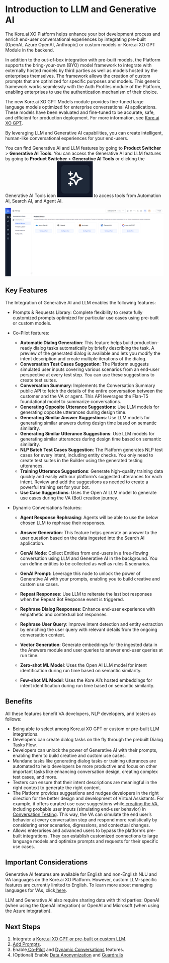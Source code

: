 # Introduction to LLM and Generative AI

The Kore.ai XO Platform helps enhance your bot development process and enrich end-user conversational experiences by integrating pre-built (OpenAI, Azure OpenAI, Anthropic) or custom models or Kore.ai XO GPT Module in the backend.

In addition to the out-of-box integration with pre-built models, the Platform supports the bring-your-own (BYO) model framework to integrate with externally hosted models by third parties as well as models hosted by the enterprises themselves. The framework allows the creation of custom prompts that are optimized for specific purposes and models. This generic framework works seamlessly with the Auth Profiles module of the Platform, enabling enterprises to use the authentication mechanism of their choice.

The new Kore.ai XO GPT Models module provides fine-tuned large language models optimized for enterprise conversational AI applications. These models have been evaluated and fine-tuned to be accurate, safe, and efficient for production deployment. For more information, see [Kore.ai XO GPT](xo-gpt-module.md).


By leveraging LLM and Generative AI capabilities, you can create intelligent, human-like conversational experiences for your end-users.

You can find Generative AI and LLM features by going to **Product Switcher** > **Generative AI Tools**.
You can access the Generative AI and LLM features by going to **Product Switcher** > **Generative AI Tools** or clicking the Generative AI Tools icon ![alt_text](images/llm-icon.png ) to access tools from Automation AI, Search AI, and Agent AI.




![alt_text](images/models-library.png )



## Key Features

The Integration of Generative AI and LLM enables the following features:



* Prompts & Requests Library: Complete flexibility to create fully customized prompts optimized for particular use cases using pre-built or custom models.
* Co-Pilot features:
    * **Automatic Dialog Generation**: This feature helps build production-ready dialog tasks automatically by briefly describing the task. A preview of the generated dialog is available and lets you modify the intent description and create multiple iterations of the dialog.
    * **Conversation Test Cases Suggestion**: The Platform suggests simulated user inputs covering various scenarios from an end-user perspective at every test step. You can use these suggestions to create test suites.
    * **Conversation Summary**: Implements the Conversation Summary public API to fetch the details of the entire conversation between the customer and the VA or agent. This API leverages the Flan-T5 foundational model to summarize conversations.
    * **Generating Opposite Utterance Suggestions**: Use LLM models for generating opposite utterances during design time.
    * **Generating Similar Answer Suggestions**: Use LLM models for generating similar answers during design time based on semantic similarity.
    * **Generating Similar Utterance Suggestions**: Use LLM models for generating similar utterances during design time based on semantic similarity.
    * **NLP Batch Test Cases Suggestion**: The Platform generates NLP test cases for every intent, including entity checks. You only need to create test suites in the Builder using the generated testing utterances.
    * **Training Utterance Suggestions**: Generate high-quality training data quickly and easily with our platform’s suggested utterances for each intent. Review and add the suggestions as needed to create a powerful training set for your bot.    
    * **Use Case Suggestions**: Uses the Open AI LLM model to generate use cases during the VA (Bot) creation journey.



  


    

* Dynamic Conversations features:
    * **Agent Response Rephrasing**: Agents will be able to use the below chosen LLM to rephrase their responses.
    * **Answer Generation**: This feature helps generate an answer to the user question based on the data ingested into the Search AI application.
    * **GenAI Node**: Collect Entities from end-users in a free-flowing conversation using LLM and Generative AI in the background. You can define entities to be collected as well as rules & scenarios.
    * **GenAI Prompt:** Leverage this node to unlock the power of Generative AI with your prompts, enabling you to build creative and custom use cases.
    * **Repeat Responses**: Use LLM to reiterate the last bot responses when the Repeat Bot Response event is triggered.
    * **Rephrase Dialog Responses**: Enhance end-user experience with empathetic and contextual bot responses.

    * **Rephrase User Query**: Improve intent detection and entity extraction by enriching the user query with relevant details from the ongoing conversation context.

    * **Vector Generation**: Generate embeddings for the ingested data in the Answers module and user queries to answer end-user queries at run time.
    * **Zero-shot ML Model**: Uses the Open AI LLM model for intent identification during run time based on semantic similarity.

    * **Few-shot ML Model**: Uses the Kore Ai’s hosted embeddings for intent identification during run time based on semantic similarity.


## Benefits

All these features benefit VA developers, NLP developers, and testers as follows:

* Being able to select among Kore.ai XO GPT or custom or pre-built LLM integrations.
* Developers can create dialog tasks on the fly through the prebuilt Dialog Tasks Flow.
* Developers can unlock the power of Generative AI with their prompts, enabling them to build creative and custom use cases.
* Mundane tasks like generating dialog tasks or training utterances are automated to help developers be more productive and focus on other important tasks like enhancing conversation design, creating complex test cases, and more.
* Testers can ensure that their intent descriptions are meaningful in the right context to generate the right content.
* The Platform provides suggestions and nudges developers in the right direction for the better design and development of Virtual Assistants. For example, it offers curated use case suggestions while[ creating the VA](../getting-started/building-a-virtual-assistant.md#create-a-standard-virtual-assistant), including probable user inputs (simulating end-user behavior) in[ Conversation Testing](../automation/testing/regression-testing/conversation-testing/conversation-testing-landing-page.md). This way, the VA can simulate the end user’s behavior at every conversation step and respond more realistically by considering error scenarios, digressions, and contextual changes.
* Allows enterprises and advanced users to bypass the platform’s pre-built integrations. They can establish customized connections to large language models and optimize prompts and requests for their specific use cases.


## Important Considerations

Generative AI features are available for English and non-English NLU and VA languages on the Kore.ai XO Platform. However, custom LLM-specific features are currently limited to English. To learn more about managing languages for VAs, click[ here](../app-settings/language-management/managing-languages-for-multilingual-vas.md).

LLM and Generative AI also require sharing data with third parties: OpenAI (when using the OpenAI integration) or OpenAI and Microsoft (when using the Azure integration).


## Next Steps
1. Integrate a [Kore.ai XO GPT or pre-built or custom LLM](llm-integration.md). 
2. [ Add Prompts](prompts-and-requests-library.md).
3. Enable[ Co-Pilot](co-pilot-features.md) and [Dynamic Conversations](dynamic-conversations-features.md) features.
4. (Optional) Enable [Data Anonymization](pii-and-sensitive-data.md) and [Guardrails](guardrails.md)